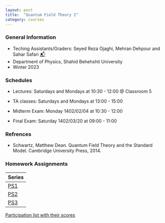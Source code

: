 ```yaml
---
layout: post
title:  "Quantum Field Theory I"
category: courses
---
```


### General Information
+ Teching Assistants/Graders: Seyed Reza Ojaghi, Mehran Dehpour and Sahar Safari [📬][sahar_mail]
+ Department of Physics, Shahid Behehshti University
+ Winter 2023

### Schedules
+ Lectures: Saturdays and Mondays at 10:30 - 12:00 @ Classroom 5

+ TA classes: Saturdays and Mondays at 13:00 - 15:00

+ Midterm Exam: Monday 1402/02/04 at 10:30 - 12:00
+ Final Exam: Saturday 1402/03/20 at 09:00 - 11:00


### Refrences
+ Schwartz, Matthew Dean. Quantum Field Theory and the Standard Model. Cambridge University Press, 2014.

### Homework Assignments

|Series                        |
|------------------------------|
|[PS1][1]|[Solutions][S1]      |
|[PS2][2]|[Solutions][S2]      |
|[PS3][3]|[Solutions][S3]      |

[Participation list with their scores][parti]

[sahar_mail]:    mailto:shr.safari@mail.sbu.ac.ir

[parti]: https://dehpour.github.io/2023-02-05-quantum-field-i/Participation.pdf
[1]: http://dehpour.github.io/2023-02-05-quantum-field-i/PS1.pdf
[S1]: http://dehpour.github.io/2023-02-05-quantum-field-i/S1.pdf
[2]: http://dehpour.github.io/2023-02-05-quantum-field-i/PS2.pdf
[S2]: http://dehpour.github.io/2023-02-05-quantum-field-i/S2.pdf
[3]: http://dehpour.github.io/2023-02-05-quantum-field-i/PS3.pdf
[S3]: http://dehpour.github.io/2023-02-05-quantum-field-i/S3.pdf
